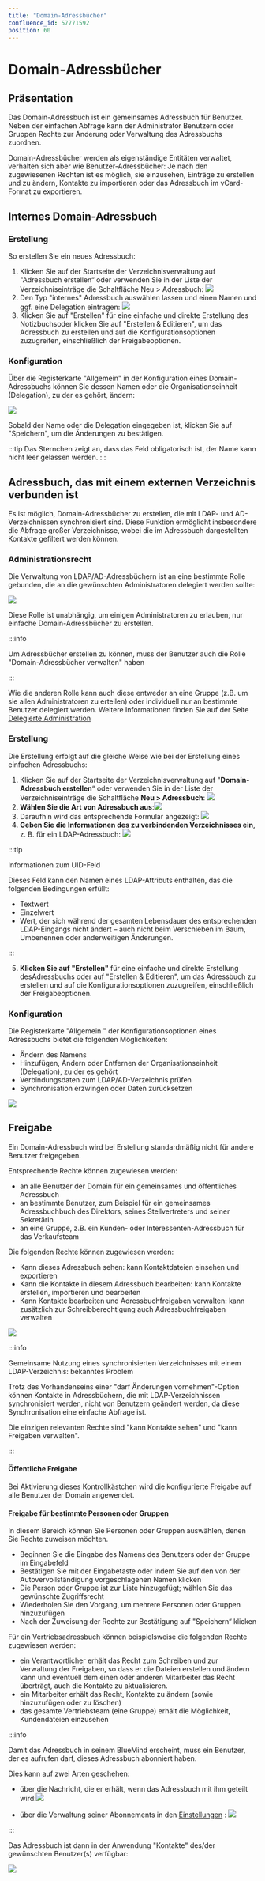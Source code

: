 ```yaml
---
title: "Domain-Adressbücher"
confluence_id: 57771592
position: 60
---
```

# Domain-Adressbücher


## Präsentation

Das Domain-Adressbuch ist ein gemeinsames Adressbuch für Benutzer. Neben der einfachen Abfrage kann der Administrator Benutzern oder Gruppen Rechte zur Änderung oder Verwaltung des Adressbuchs zuordnen.

Domain-Adressbücher werden als eigenständige Entitäten verwaltet, verhalten sich aber wie Benutzer-Adressbücher: Je nach den zugewiesenen Rechten ist es möglich, sie einzusehen, Einträge zu erstellen und zu ändern, Kontakte zu importieren oder das Adressbuch im vCard-Format zu exportieren.


## Internes Domain-Adressbuch

### Erstellung

So erstellen Sie ein neues Adressbuch:

1. Klicken Sie auf der Startseite der Verzeichnisverwaltung auf "Adressbuch erstellen“ oder verwenden Sie in der Liste der Verzeichniseinträge die Schaltfläche Neu > Adressbuch: ![](../../attachments/57771592/57771617.png)
2. Den Typ "internes" Adressbuch auswählen lassen und einen Namen und ggf. eine Delegation eintragen: ![](../../attachments/57771592/57771615.png)
3. Klicken Sie auf "Erstellen" für eine einfache und direkte Erstellung des Notizbuchsoder klicken Sie auf "Erstellen & Editieren", um das Adressbuch zu erstellen und auf die Konfigurationsoptionen zuzugreifen, einschließlich der Freigabeoptionen.


### Konfiguration

Über die Registerkarte "Allgemein" in der Konfiguration eines Domain-Adressbuchs können Sie dessen Namen oder die Organisationseinheit (Delegation), zu der es gehört, ändern:

![](../../attachments/57771592/57771613.png)

Sobald der Name oder die Delegation eingegeben ist, klicken Sie auf "Speichern", um die Änderungen zu bestätigen.


:::tip
Das Sternchen zeigt an, dass das Feld obligatorisch ist, der Name kann nicht leer gelassen werden.
:::

## Adressbuch, das mit einem externen Verzeichnis verbunden ist

Es ist möglich, Domain-Adressbücher zu erstellen, die mit LDAP- und AD-Verzeichnissen synchronisiert sind. Diese Funktion ermöglicht insbesondere die Abfrage großer Verzeichnisse, wobei die im Adressbuch dargestellten Kontakte gefiltert werden können.

### Administrationsrecht

Die Verwaltung von LDAP/AD-Adressbüchern ist an eine bestimmte Rolle gebunden, die an die gewünschten Administratoren delegiert werden sollte:

![](../../attachments/57771592/57771605.png)

Diese Rolle ist unabhängig, um einigen Administratoren zu erlauben, nur einfache Domain-Adressbücher zu erstellen.


:::info

Um Adressbücher erstellen zu können, muss der Benutzer auch die Rolle "Domain-Adressbücher verwalten" haben

:::

Wie die anderen Rolle kann auch diese entweder an eine Gruppe (z.B. um sie allen Administratoren zu erteilen) oder individuell nur an bestimmte Benutzer delegiert werden.
Weitere Informationen finden Sie auf der Seite [Delegierte Administration](/Guide_de_l_administrateur/Gestion_des_entites/Utilisateurs/L_administration_déléguée/)

### Erstellung

Die Erstellung erfolgt auf die gleiche Weise wie bei der Erstellung eines einfachen Adressbuchs:

1. Klicken Sie auf der Startseite der Verzeichnisverwaltung auf "**Domain-Adressbuch erstellen**“ oder verwenden Sie in der Liste der Verzeichniseinträge die Schaltfläche **Neu > Adressbuch**: ![](../../attachments/57771592/57771617.png)
2. **Wählen Sie die Art von Adressbuch aus**:![](../../attachments/57771592/57771595.png)
3. Daraufhin wird das entsprechende Formular angezeigt: ![](../../attachments/57771592/57771603.png)
4. **Geben Sie die Informationen des zu verbindenden Verzeichnisses ein**, z. B. für ein LDAP-Adressbuch:
![](../../attachments/57771592/57771601.png)


:::tip

Informationen zum UID-Feld

Dieses Feld kann den Namen eines LDAP-Attributs enthalten, das die folgenden Bedingungen erfüllt:

- Textwert
- Einzelwert
- Wert, der sich während der gesamten Lebensdauer des entsprechenden LDAP-Eingangs nicht ändert – auch nicht beim Verschieben im Baum, Umbenennen oder anderweitigen Änderungen.


:::

5. **Klicken Sie auf "Erstellen"** für eine einfache und direkte Erstellung desAdressbuchs oder auf "Erstellen & Editieren", um das Adressbuch zu erstellen und auf die Konfigurationsoptionen zuzugreifen, einschließlich der Freigabeoptionen.


### Konfiguration

Die Registerkarte "Allgemein " der Konfigurationsoptionen eines Adressbuchs bietet die folgenden Möglichkeiten:

- Ändern des Namens
- Hinzufügen, Ändern oder Entfernen der Organisationseinheit (Delegation), zu der es gehört
- Verbindungsdaten zum LDAP/AD-Verzeichnis prüfen
- Synchronisation erzwingen oder Daten zurücksetzen


![](../../attachments/57771592/57771599.png)

## Freigabe

Ein Domain-Adressbuch wird bei Erstellung standardmäßig nicht für andere Benutzer freigegeben.

Entsprechende Rechte können zugewiesen werden:

- an alle Benutzer der Domain für ein gemeinsames und öffentliches Adressbuch
- an bestimmte Benutzer, zum Beispiel für ein gemeinsames Adressbuchbuch des Direktors, seines Stellvertreters und seiner Sekretärin
- an eine Gruppe, z.B. ein Kunden- oder Interessenten-Adressbuch für das Verkaufsteam


Die folgenden Rechte können zugewiesen werden:

- Kann dieses Adressbuch sehen: kann Kontaktdateien einsehen und exportieren
- Kann die Kontakte in diesem Adressbuch bearbeiten: kann Kontakte erstellen, importieren und bearbeiten
- Kann Kontakte bearbeiten und Adressbuchfreigaben verwalten: kann zusätzlich zur Schreibberechtigung auch Adressbuchfreigaben verwalten


![](../../attachments/57771592/57771611.png)


:::info

Gemeinsame Nutzung eines synchronisierten Verzeichnisses mit einem LDAP-Verzeichnis: bekanntes Problem

Trotz des Vorhandenseins einer "darf Änderungen vornehmen"-Option können Kontakte in Adressbüchern, die mit LDAP-Verzeichnissen synchronisiert werden, nicht von Benutzern geändert werden, da diese Synchronisation eine einfache Abfrage ist.

Die einzigen relevanten Rechte sind "kann Kontakte sehen" und "kann Freigaben verwalten".

:::

#### Öffentliche Freigabe

Bei Aktivierung dieses Kontrollkästchen wird die konfigurierte Freigabe auf alle Benutzer der Domain angewendet.

#### Freigabe für bestimmte Personen oder Gruppen

In diesem Bereich können Sie Personen oder Gruppen auswählen, denen Sie Rechte zuweisen möchten.

- Beginnen Sie die Eingabe des Namens des Benutzers oder der Gruppe im Eingabefeld
- Bestätigen Sie mit der Eingabetaste oder indem Sie auf den von der Autovervollständigung vorgeschlagenen Namen klicken
- Die Person oder Gruppe ist zur Liste hinzugefügt; wählen Sie das gewünschte Zugriffsrecht
- Wiederholen Sie den Vorgang, um mehrere Personen oder Gruppen hinzuzufügen
- Nach der Zuweisung der Rechte zur Bestätigung auf "Speichern“ klicken


Für ein Vertriebsadressbuch können beispielsweise die folgenden Rechte zugewiesen werden:

- ein Verantwortlicher erhält das Recht zum Schreiben und zur Verwaltung der Freigaben, so dass er die Dateien erstellen und ändern kann und eventuell dem einen oder anderen Mitarbeiter das Recht überträgt, auch die Kontakte zu aktualisieren.
- ein Mitarbeiter erhält das Recht, Kontakte zu ändern (sowie hinzuzufügen oder zu löschen)
- das gesamte Vertriebsteam (eine Gruppe) erhält die Möglichkeit, Kundendateien einzusehen


:::info

Damit das Adressbuch in seinem BlueMind erscheint, muss ein Benutzer, der es aufrufen darf, dieses Adressbuch abonniert haben.

Dies kann auf zwei Arten geschehen:

- über die Nachricht, die er erhält, wenn das Adressbuch mit ihm geteilt wird:![](../../attachments/57771592/57771609.png)

- über die Verwaltung seiner Abonnements in den [Einstellungen](/Guide_de_l_utilisateur/Les_contacts/Gestion_des_carnets_d_adresses/) :
 ![](../../attachments/57771592/57771607.png)


:::

Das Adressbuch ist dann in der Anwendung "Kontakte" des/der gewünschten Benutzer(s) verfügbar:

![](../../attachments/57771592/57771597.png)


